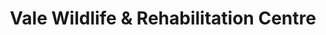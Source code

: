 ---
title: "Vale Wildlife & Rehabilitation Centre"
url: /evesham/vale-wildlife-und-rehabilitation-centre/
shop: Gebrauchtwaren
---